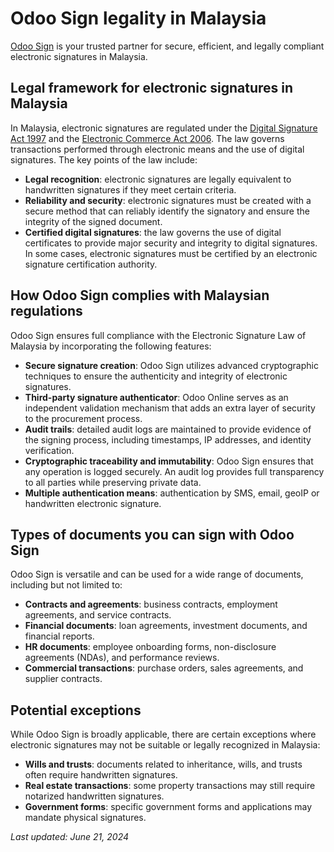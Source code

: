 # Odoo Sign legality in Malaysia

[Odoo Sign](../sign.md) is your trusted partner for secure, efficient, and legally compliant
electronic signatures in Malaysia.

## Legal framework for electronic signatures in Malaysia

In Malaysia, electronic signatures are regulated under the [Digital Signature Act 1997](http://www.commonlii.org/my/legis/consol_act/dsa1997181/) and the [Electronic Commerce Act 2006](https://aseanconsumer.org/file/post_image/Act%20658%20-%20Electronic%20Commerce%20Act%202006.pdf).
The law governs transactions performed through electronic means and the use of digital signatures.
The key points of the law include:

- **Legal recognition**: electronic signatures are legally equivalent to handwritten signatures if
  they meet certain criteria.
- **Reliability and security**: electronic signatures must be created with a secure method that can
  reliably identify the signatory and ensure the integrity of the signed document.
- **Certified digital signatures**: the law governs the use of digital certificates to provide major
  security and integrity to digital signatures. In some cases, electronic signatures must be
  certified by an electronic signature certification authority.

## How Odoo Sign complies with Malaysian regulations

Odoo Sign ensures full compliance with the Electronic Signature Law of Malaysia by incorporating
the following features:

- **Secure signature creation**: Odoo Sign utilizes advanced cryptographic techniques to ensure the
  authenticity and integrity of electronic signatures.
- **Third-party signature authenticator**: Odoo Online serves as an independent validation mechanism
  that adds an extra layer of security to the procurement process.
- **Audit trails**: detailed audit logs are maintained to provide evidence of the signing process,
  including timestamps, IP addresses, and identity verification.
- **Cryptographic traceability and immutability**: Odoo Sign ensures that any operation is logged
  securely. An audit log provides full transparency to all parties while preserving private data.
- **Multiple authentication means**: authentication by SMS, email, geoIP or handwritten electronic
  signature.

## Types of documents you can sign with Odoo Sign

Odoo Sign is versatile and can be used for a wide range of documents, including but not limited to:

- **Contracts and agreements**: business contracts, employment agreements, and service contracts.
- **Financial documents**: loan agreements, investment documents, and financial reports.
- **HR documents**: employee onboarding forms, non-disclosure agreements (NDAs), and performance
  reviews.
- **Commercial transactions**: purchase orders, sales agreements, and supplier contracts.

## Potential exceptions

While Odoo Sign is broadly applicable, there are certain exceptions where electronic signatures may
not be suitable or legally recognized in Malaysia:

- **Wills and trusts**: documents related to inheritance, wills, and trusts often require
  handwritten signatures.
- **Real estate transactions**: some property transactions may still require notarized handwritten
  signatures.
- **Government forms**: specific government forms and applications may mandate physical signatures.

*Last updated: June 21, 2024*
